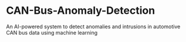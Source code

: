 # CAN-Bus-Anomaly-Detection
An AI-powered system to detect anomalies and intrusions in automotive CAN bus data using machine learning
